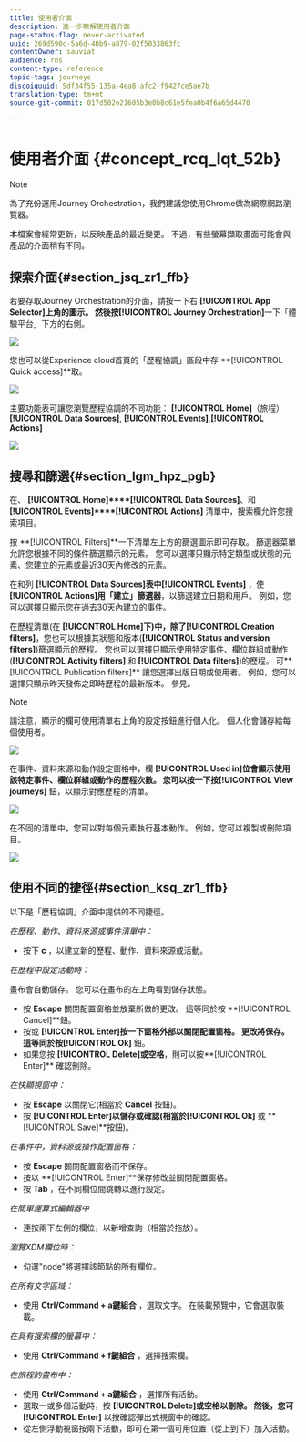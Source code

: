 ```yaml
---
title: 使用者介面
description: 進一步瞭解使用者介面
page-status-flag: never-activated
uuid: 269d590c-5a6d-40b9-a879-02f5033863fc
contentOwner: sauviat
audience: rns
content-type: reference
topic-tags: journeys
discoiquuid: 5df34f55-135a-4ea8-afc2-f9427ce5ae7b
translation-type: tm+mt
source-git-commit: 017d502e21605b3e0b8c61e5fea0b4f6a65d4470

---
```



# 使用者介面 {#concept_rcq_lqt_52b}

>[!NOTE]
>
>為了充份運用Journey Orchestration，我們建議您使用Chrome做為網際網路瀏覽器。
>
>本檔案會經常更新，以反映產品的最近變更。 不過，有些螢幕擷取畫面可能會與產品的介面稍有不同。

## 探索介面{#section_jsq_zr1_ffb}

若要存取Journey Orchestration的介面，請按一下右 **[!UICONTROL App Selector]**上角的圖示。 然後按**[!UICONTROL Journey Orchestration]**&#x200B;一下「體驗平台」下方的右側。

![](../assets/journey1.png)

您也可以從Experience cloud首頁的「歷程協調」區段中存 **[!UICONTROL Quick access]**取。

![](../assets/journey1bis.png)

主要功能表可讓您瀏覽歷程協調的不同功能： **[!UICONTROL Home]**（旅程）**[!UICONTROL Data Sources]**, **[!UICONTROL Events]**,**[!UICONTROL Actions]**

![](../assets/journey2.png)

## 搜尋和篩選{#section_lgm_hpz_pgb}

在、 **[!UICONTROL Home]****[!UICONTROL Data Sources]**、和 **[!UICONTROL Events]****[!UICONTROL Actions]** 清單中，搜索欄允許您搜索項目。

按 **[!UICONTROL Filters]**一下清單左上方的篩選圖示即可存取。 篩選器菜單允許您根據不同的條件篩選顯示的元素。 您可以選擇只顯示特定類型或狀態的元素、您建立的元素或最近30天內修改的元素。

在和列 **[!UICONTROL Data Sources]**表中**[!UICONTROL Events]** ，使 **[!UICONTROL Actions]**用「建立」篩選器****，以篩選建立日期和用戶。 例如，您可以選擇只顯示您在過去30天內建立的事件。

在歷程清單(在 **[!UICONTROL Home]**下)中，除了**[!UICONTROL Creation filters]**，您也可以根據其狀態和版本(**[!UICONTROL Status and version filters]**)篩選顯示的歷程。 您也可以選擇只顯示使用特定事件、欄位群組或動作(**[!UICONTROL Activity filters]** 和 **[!UICONTROL Data filters]**)的歷程。 可**[!UICONTROL Publication filters]** 讓您選擇出版日期或使用者。 例如，您可以選擇只顯示昨天發佈之即時歷程的最新版本。 參見[](../building-journeys/using-the-journey-designer.md)。

>[!NOTE]
>
>請注意，顯示的欄可使用清單右上角的設定按鈕進行個人化。 個人化會儲存給每個使用者。

![](../assets/journey74.png)

在事件、資料來源和動作設定窗格中，欄 **[!UICONTROL Used in]**位會顯示使用該特定事件、欄位群組或動作的歷程次數。 您可以按一下按**[!UICONTROL View journeys]** 鈕，以顯示對應歷程的清單。

![](../assets/journey3bis.png)

在不同的清單中，您可以對每個元素執行基本動作。 例如，您可以複製或刪除項目。

![](../assets/journey4.png)

## 使用不同的捷徑{#section_ksq_zr1_ffb}

以下是「歷程協調」介面中提供的不同捷徑。

_在歷程、動作、資料來源或事件清單中：_

* 按下 **c** ，以建立新的歷程、動作、資料來源或活動。

_在歷程中設定活動時：_

畫布會自動儲存。 您可以在畫布的左上角看到儲存狀態。

* 按 **Escape** 關閉配置窗格並放棄所做的更改。 這等同於按 **[!UICONTROL Cancel]**鈕。
* 按或 **[!UICONTROL Enter]**按一下窗格外部以關閉配置窗格。 更改將保存。 這等同於按**[!UICONTROL Ok]** 鈕。
* 如果您按 **[!UICONTROL Delete]**或**&#x200B;空格&#x200B;**，則可以按**[!UICONTROL Enter]** 確認刪除。

_在快顯視窗中：_

* 按 **Escape** 以關閉它(相當於 **Cancel** 按鈕)。
* 按 **[!UICONTROL Enter]**以儲存或確認(相當於**[!UICONTROL Ok]** 或 **[!UICONTROL Save]**按鈕)。

_在事件中，資料源或操作配置窗格：_

* 按 **Escape** 關閉配置窗格而不保存。
* 按以 **[!UICONTROL Enter]**保存修改並關閉配置窗格。
* 按 **Tab** ，在不同欄位間跳轉以進行設定。

_在簡單運算式編輯器中_

* 連按兩下左側的欄位，以新增查詢（相當於拖放）。

_瀏覽XDM欄位時：_

* 勾選&quot;node&quot;將選擇該節點的所有欄位。

_在所有文字區域：_

* 使用 **Ctrl/Command + a鍵組合** ，選取文字。 在裝載預覽中，它會選取裝載。

_在具有搜索欄的螢幕中：_

* 使用 **Ctrl/Command + f鍵組合** ，選擇搜索欄。

_在旅程的畫布中：_

* 使用 **Ctrl/Command + a鍵組合** ，選擇所有活動。
* 選取一或多個活動時，按 **[!UICONTROL Delete]**或**&#x200B;空格&#x200B;**以刪除。 然後，您可**[!UICONTROL Enter]** 以按確認彈出式視窗中的確認。
* 從左側浮動視窗按兩下活動，即可在第一個可用位置（從上到下）加入活動。
